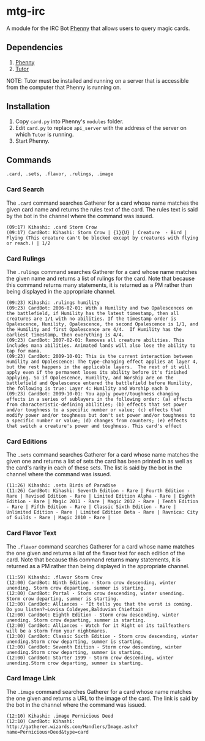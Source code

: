 mtg-irc
=======

A module for the IRC Bot [Phenny][] that allows users to query magic cards.

[Phenny]: http://inamidst.com/phenny/

Dependencies
------------

1. [Phenny][]
2. [Tutor][]

[Phenny]: http://inamidst.com/phenny/
[Tutor]: https://github.com/davidchambers/tutor

NOTE: Tutor must be installed and running on a server that is accessible from the computer that Phenny is running on.

Installation
------------

1. Copy `card.py` into Phenny's `modules` folder.
2. Edit `card.py` to replace `api_server` with the address of the server on which `Tutor` is running.
3. Start Phenny.

Commands
--------

```
.card, .sets, .flavor, .rulings, .image
```

### Card Search

The `.card` command searches Gatherer for a card whose name matches the given card name and returns the rules text of
the card. The rules text is said by the bot in the channel where the command was issued.

```
(09:17) Kihashi: .card Storm Crow
(09:17) CardBot: Kihashi: Storm Crow | {1}{U} | Creature  - Bird | Flying (This creature can't be blocked except by creatures with flying or reach.) | 1/2
```

### Card Rulings

The `.rulings` command searches Gatherer for a card whose name matches the given name and returns a list of rulings for
the card. Note that because this command returns many statements, it is returned as a PM rather than being displayed in
the appropriate channel.

```
(09:23) Kihashi: .rulings humility
(09:23) CardBot: 2006-02-01: With a Humility and two Opalescences on the battlefield, if Humility has the latest timestamp, then all creatures are 1/1 with no abilities. If the timestamp order is Opalescence, Humility, Opalescence, the second Opalescence is 1/1, and the Humility and first Opalescence are 4/4.  If Humility has the earliest timestamp, then everything is 4/4.
(09:23) CardBot: 2007-02-01: Removes all creature abilities. This includes mana abilities. Animated lands will also lose the ability to tap for mana.
(09:23) CardBot: 2009-10-01: This is the current interaction between Humility and Opalescence: The type-changing effect applies at layer 4, but the rest happens in the applicable layers.  The rest of it will apply even if the permanent loses its ability before it's finished applying. So if Opalescence, Humility, and Worship are on the battlefield and Opalescence entered the battlefield before Humility, the following is true: Layer 4: Humility and Worship each b
(09:23) CardBot: 2009-10-01: You apply power/toughness changing effects in a series of sublayers in the following order: (a) effects from characteristic-defining abilities; (b) effects that set power and/or toughness to a specific number or value; (c) effects that modify power and/or toughness but don't set power and/or toughness to a specific number or value; (d) changes from counters; (e) effects that switch a creature's power and toughness. This card's effect 
```

### Card Editions

The `.sets` command searches Gatherer for a card whose name matches the given one and returns a list of sets the card
has been printed in as well as the card's rarity in each of these sets. The list is said by the bot in the channel
where the command was issued.

```
(11:26) Kihashi: .sets Birds of Paradise
(11:26) CardBot: Kihashi: Seventh Edition - Rare | Fourth Edition - Rare | Revised Edition - Rare | Limited Edition Alpha - Rare | Eighth Edition - Rare | Magic 2011 - Rare | Magic 2012 - Rare | Tenth Edition - Rare | Fifth Edition - Rare | Classic Sixth Edition - Rare | Unlimited Edition - Rare | Limited Edition Beta - Rare | Ravnica: City of Guilds - Rare | Magic 2010 - Rare | 
```

### Card Flavor Text

The `.flavor` command searches Gatherer for a card whose name matches the one given and returns a list of the flavor
text for each edition of the card. Note that because this command returns many statements, it is returned as a PM rather than being displayed in
the appropriate channel.

```
(11:59) Kihashi: .flavor Storm Crow
(12:00) CardBot: Ninth Edition - Storm crow descending, winter unending. Storm crow departing, summer is starting.
(12:00) CardBot: Portal - Storm crow descending, winter unending.  Storm crow departing, summer is starting.
(12:00) CardBot: Alliances - "It tells you that the worst is coming. Do you listen?—Lovisa Coldeyes,Balduvian Chieftain
(12:00) CardBot: Eighth Edition - Storm crow descending, winter unending. Storm crow departing, summer is starting.
(12:00) CardBot: Alliances - Watch for it Right on its tailfeathers will be a storm from your nightmares.
(12:00) CardBot: Classic Sixth Edition - Storm crow descending, winter unending.Storm crow departing, summer is starting.
(12:00) CardBot: Seventh Edition - Storm crow descending, winter unending.Storm crow departing, summer is starting.
(12:00) CardBot: Starter 1999 - Storm crow descending, winter unending.Storm crow departing, summer is starting.
```

### Card Image Link

The `.image` command searches Gatherer for a card whose name matches the one given and returns a URL to the image of the
card. The link is said by the bot in the channel where the command was issued.

```
(12:10) Kihashi: .image Pernicious Deed
(12:10)	CardBot: Kihashi: http://gatherer.wizards.com/Handlers/Image.ashx?name=Pernicious+Deed&type=card
```